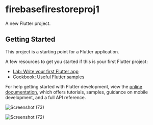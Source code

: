 # firebasefirestoreproj1

A new Flutter project.

## Getting Started

This project is a starting point for a Flutter application.

A few resources to get you started if this is your first Flutter project:

- [Lab: Write your first Flutter app](https://docs.flutter.dev/get-started/codelab)
- [Cookbook: Useful Flutter samples](https://docs.flutter.dev/cookbook)

For help getting started with Flutter development, view the
[online documentation](https://docs.flutter.dev/), which offers tutorials,
samples, guidance on mobile development, and a full API reference.


![Screenshot (73)](https://user-images.githubusercontent.com/38869235/196055047-75103cb2-a4dc-46fc-a5c4-a4a59d20b9f6.png)



![Screenshot (72)](https://user-images.githubusercontent.com/38869235/196054990-c6d11aa3-2813-4016-880a-a55b08780dc3.png)
